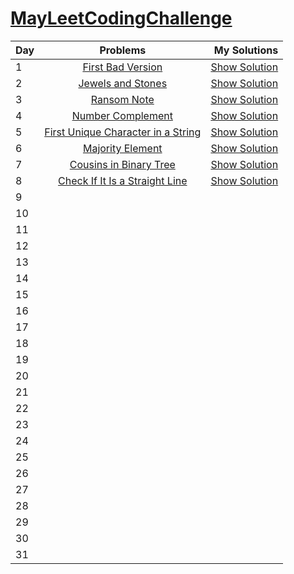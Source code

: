 # [MayLeetCodingChallenge](https://leetcode.com/explore/challenge/card/may-leetcoding-challenge/)


| Day | Problems | My Solutions |
| --- |:--------:|-------------:|
|  1  | [First Bad Version](https://leetcode.com/explore/featured/card/may-leetcoding-challenge/534/week-1-may-1st-may-7th/3316/) |  [Show Solution](https://github.com/PorokhninAlexander/MayLeetCodingChallenge/blob/master/firstWeek/1.firstBadVersion.js)  |
|  2  | [Jewels and Stones](https://leetcode.com/explore/featured/card/may-leetcoding-challenge/534/week-1-may-1st-may-7th/3317/) | [Show Solution](https://github.com/PorokhninAlexander/MayLeetCodingChallenge/blob/master/firstWeek/2.JewelsAndStones.js) |
|3|[Ransom Note](https://leetcode.com/explore/featured/card/may-leetcoding-challenge/534/week-1-may-1st-may-7th/3318/)|[Show Solution](https://github.com/PorokhninAlexander/MayLeetCodingChallenge/blob/master/firstWeek/3.RansomeNote.js)|
|4|[Number Complement](https://leetcode.com/explore/featured/card/may-leetcoding-challenge/534/week-1-may-1st-may-7th/3319/)|[Show Solution](https://github.com/PorokhninAlexander/MayLeetCodingChallenge/blob/master/firstWeek/4.NumberComplement.js)|
|5|[First Unique Character in a String](https://leetcode.com/explore/featured/card/may-leetcoding-challenge/534/week-1-may-1st-may-7th/3320/)|[Show Solution](https://github.com/PorokhninAlexander/MayLeetCodingChallenge/blob/master/firstWeek/5.FirstUniqueCharacterIn_a_String.js)|
|6|[Majority Element](https://leetcode.com/explore/featured/card/may-leetcoding-challenge/534/week-1-may-1st-may-7th/3321/)|[Show Solution](https://github.com/PorokhninAlexander/MayLeetCodingChallenge/blob/master/firstWeek/6.MajorityElement.js)|
|7|[Cousins in Binary Tree](https://leetcode.com/explore/featured/card/may-leetcoding-challenge/534/week-1-may-1st-may-7th/3322/)|[Show Solution](https://github.com/PorokhninAlexander/MayLeetCodingChallenge/blob/master/firstWeek/7.CousinsInBinaryTree.js)|
|8|[Check If It Is a Straight Line](https://leetcode.com/explore/featured/card/may-leetcoding-challenge/535/week-2-may-8th-may-14th/3323/)|[Show Solution](https://github.com/PorokhninAlexander/MayLeetCodingChallenge/blob/master/secondWeek/1.CheckIfItIs_a_StraightLine.js)|
|9|[]()|[]()|
|10|[]()|[]()|
|11|[]()|[]()|
|12|[]()|[]()|
|13|[]()|[]()|
|14|[]()|[]()|
|15|[]()|[]()|
|16|[]()|[]()|
|17|[]()|[]()|
|18|[]()|[]()|
|19|[]()|[]()|
|20|[]()|[]()|
|21|[]()|[]()|
|22|[]()|[]()|
|23|[]()|[]()|
|24|[]()|[]()|
|25|[]()|[]()|
|26|[]()|[]()|
|27|[]()|[]()|
|28|[]()|[]()|
|29|[]()|[]()|
|30|[]()|[]()|
|31|[]()|[]()|



